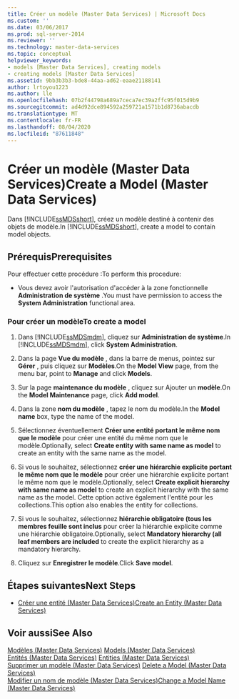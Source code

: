```yaml
---
title: Créer un modèle (Master Data Services) | Microsoft Docs
ms.custom: ''
ms.date: 03/06/2017
ms.prod: sql-server-2014
ms.reviewer: ''
ms.technology: master-data-services
ms.topic: conceptual
helpviewer_keywords:
- models [Master Data Services], creating models
- creating models [Master Data Services]
ms.assetid: 9bb3b3b3-bde8-44aa-ad62-eaae21188141
author: lrtoyou1223
ms.author: lle
ms.openlocfilehash: 07b2f44798a689a7ceca7ec39a2ffc95f015d9b9
ms.sourcegitcommit: ad4d92dce894592a259721a1571b1d8736abacdb
ms.translationtype: MT
ms.contentlocale: fr-FR
ms.lasthandoff: 08/04/2020
ms.locfileid: "87611848"
---
```

# <a name="create-a-model-master-data-services"></a><span data-ttu-id="ed43d-102">Créer un modèle (Master Data Services)</span><span class="sxs-lookup"><span data-stu-id="ed43d-102">Create a Model (Master Data Services)</span></span>
  <span data-ttu-id="ed43d-103">Dans [!INCLUDE[ssMDSshort](../includes/ssmdsshort-md.md)], créez un modèle destiné à contenir des objets de modèle.</span><span class="sxs-lookup"><span data-stu-id="ed43d-103">In [!INCLUDE[ssMDSshort](../includes/ssmdsshort-md.md)], create a model to contain model objects.</span></span>  
  
## <a name="prerequisites"></a><span data-ttu-id="ed43d-104">Prérequis</span><span class="sxs-lookup"><span data-stu-id="ed43d-104">Prerequisites</span></span>  
 <span data-ttu-id="ed43d-105">Pour effectuer cette procédure :</span><span class="sxs-lookup"><span data-stu-id="ed43d-105">To perform this procedure:</span></span>  
  
-   <span data-ttu-id="ed43d-106">Vous devez avoir l'autorisation d'accéder à la zone fonctionnelle **Administration de système** .</span><span class="sxs-lookup"><span data-stu-id="ed43d-106">You must have permission to access the **System Administration** functional area.</span></span>  
  
### <a name="to-create-a-model"></a><span data-ttu-id="ed43d-107">Pour créer un modèle</span><span class="sxs-lookup"><span data-stu-id="ed43d-107">To create a model</span></span>  
  
1.  <span data-ttu-id="ed43d-108">Dans [!INCLUDE[ssMDSmdm](../includes/ssmdsmdm-md.md)], cliquez sur **Administration de système**.</span><span class="sxs-lookup"><span data-stu-id="ed43d-108">In [!INCLUDE[ssMDSmdm](../includes/ssmdsmdm-md.md)], click **System Administration**.</span></span>  
  
2.  <span data-ttu-id="ed43d-109">Dans la page **Vue du modèle** , dans la barre de menus, pointez sur **Gérer** , puis cliquez sur **Modèles**.</span><span class="sxs-lookup"><span data-stu-id="ed43d-109">On the **Model View** page, from the menu bar, point to **Manage** and click **Models**.</span></span>  
  
3.  <span data-ttu-id="ed43d-110">Sur la page **maintenance du modèle** , cliquez sur Ajouter un **modèle**.</span><span class="sxs-lookup"><span data-stu-id="ed43d-110">On the **Model Maintenance** page, click **Add model**.</span></span>  
  
4.  <span data-ttu-id="ed43d-111">Dans la zone **nom du modèle** , tapez le nom du modèle.</span><span class="sxs-lookup"><span data-stu-id="ed43d-111">In the **Model name** box, type the name of the model.</span></span>  
  
5.  <span data-ttu-id="ed43d-112">Sélectionnez éventuellement **Créer une entité portant le même nom que le modèle** pour créer une entité du même nom que le modèle.</span><span class="sxs-lookup"><span data-stu-id="ed43d-112">Optionally, select **Create entity with same name as model** to create an entity with the same name as the model.</span></span>  
  
6.  <span data-ttu-id="ed43d-113">Si vous le souhaitez, sélectionnez **créer une hiérarchie explicite portant le même nom que le modèle** pour créer une hiérarchie explicite portant le même nom que le modèle.</span><span class="sxs-lookup"><span data-stu-id="ed43d-113">Optionally, select **Create explicit hierarchy with same name as model** to create an explicit hierarchy with the same name as the model.</span></span> <span data-ttu-id="ed43d-114">Cette option active également l'entité pour les collections.</span><span class="sxs-lookup"><span data-stu-id="ed43d-114">This option also enables the entity for collections.</span></span>  
  
7.  <span data-ttu-id="ed43d-115">Si vous le souhaitez, sélectionnez **hiérarchie obligatoire (tous les membres feuille sont inclus** pour créer la hiérarchie explicite comme une hiérarchie obligatoire.</span><span class="sxs-lookup"><span data-stu-id="ed43d-115">Optionally, select **Mandatory hierarchy (all leaf members are included** to create the explicit hierarchy as a mandatory hierarchy.</span></span>  
  
8.  <span data-ttu-id="ed43d-116">Cliquez sur **Enregistrer le modèle**.</span><span class="sxs-lookup"><span data-stu-id="ed43d-116">Click **Save model**.</span></span>  
  
## <a name="next-steps"></a><span data-ttu-id="ed43d-117">Étapes suivantes</span><span class="sxs-lookup"><span data-stu-id="ed43d-117">Next Steps</span></span>  
  
-   [<span data-ttu-id="ed43d-118">Créer une entité &#40;Master Data Services&#41;</span><span class="sxs-lookup"><span data-stu-id="ed43d-118">Create an Entity &#40;Master Data Services&#41;</span></span>](create-an-entity-master-data-services.md)  
  
## <a name="see-also"></a><span data-ttu-id="ed43d-119">Voir aussi</span><span class="sxs-lookup"><span data-stu-id="ed43d-119">See Also</span></span>  
 <span data-ttu-id="ed43d-120">[Modèles &#40;Master Data Services&#41;](../../2014/master-data-services/models-master-data-services.md) </span><span class="sxs-lookup"><span data-stu-id="ed43d-120">[Models &#40;Master Data Services&#41;](../../2014/master-data-services/models-master-data-services.md) </span></span>  
 <span data-ttu-id="ed43d-121">[Entités &#40;Master Data Services&#41;](../../2014/master-data-services/entities-master-data-services.md) </span><span class="sxs-lookup"><span data-stu-id="ed43d-121">[Entities &#40;Master Data Services&#41;](../../2014/master-data-services/entities-master-data-services.md) </span></span>  
 <span data-ttu-id="ed43d-122">[Supprimer un modèle &#40;Master Data Services&#41;](../../2014/master-data-services/delete-a-model-master-data-services.md) </span><span class="sxs-lookup"><span data-stu-id="ed43d-122">[Delete a Model &#40;Master Data Services&#41;](../../2014/master-data-services/delete-a-model-master-data-services.md) </span></span>  
 [<span data-ttu-id="ed43d-123">Modifier un nom de modèle &#40;Master Data Services&#41;</span><span class="sxs-lookup"><span data-stu-id="ed43d-123">Change a Model Name &#40;Master Data Services&#41;</span></span>](../../2014/master-data-services/change-a-model-name-master-data-services.md)  
  
  
